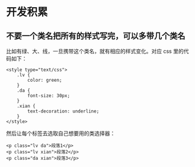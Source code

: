 # 开发积累

## 不要一个类名把所有的样式写完，可以多带几个类名

比如有绿、大、线，一旦携带这个类名，就有相应的样式变化。对应 css 里的代码如下：

```
<style type="text/css">
    .lv {
        color: green;
    }
    .da {
        font-size: 30px;
    }
    .xian {
        text-decoration: underline;
    }
</style>
```

然后让每个标签去选取自己想要用的类选择器：

```
<p class="lv da">段落1</p>
<p class="lv xian">段落2</p>
<p class="da xian">段落3</p>
```

